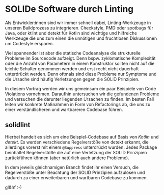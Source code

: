 # SOLIDe Software durch Linting

Als Entwickler:innen sind wir immer schnell dabei, Linting-Werkzeuge in unseren Buildprozess zu integrieren. Checkstyle, PMD oder spotbugs für Java, oder ktlint und detekt für Kotlin sind wichtige und hilfreiche Werkzeuge die uns zum einen die unnötigen und fruchtlosen Diskussionen um Codestyle ersparen.

Viel spannender ist aber die statische Codeanalyse die strukturelle Probleme im Sourcecode aufzeigt. Denn bspw. zyklomatische Komplexität oder die Anzahl von Parametern in einem Konstruktor sollten nicht auf die leichte Schulter genommen werden und erst recht nicht dauerhaft unterdrückt werden. Denn oftmals sind diese Probleme nur Symptome und die Ursache sind häufig Verletzungen gegen die SOLID Prinzipien.

In diesem Vortrag werden wir uns gemeinsam ein paar Beispiele von Code Violations vornehmen. Daraufhin untersuchen wir die gefundenen Probleme und versuchen die darunter liegenden Ursachen zu finden. Im besten Fall leiten wir konkrete Maßnahmen in Form von Refactorings ab, die uns zu einer verständlicheren und wartbareren Codebase führen.

## solidlint

Hierbei handelt es sich um eine Beispiel-Codebase auf Basis von *Kotlin* und *detekt*.
Es werden verschiedene Regelverstöße von detekt erkannt, die allerdings vorerst mit einem `@Suppress` unterdrückt wurden.
Jedes Package beinhaltet Regelverstöße die auf eine Verletzung der SOLID Prinzipien zurückführen können (aber natürlich auch andere Probleme).

In dem jeweils gleichnamigen Branch findet ihr einen Versuch, die Regelverstöße unter Beachtung der SOLID Prinzipien aufzulösen und dadurch zu einer erweiterbaren und wartbaren Codebase zu kommen.

gl&hf :-)
